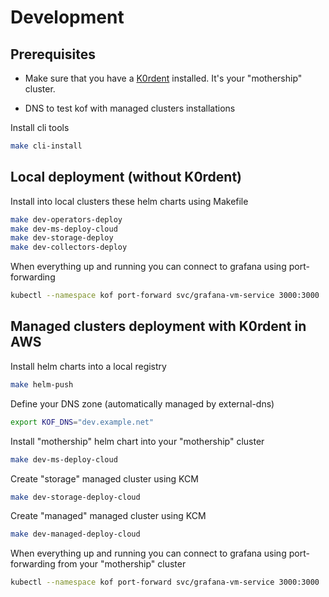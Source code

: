 # Development

## Prerequisites

* Make sure that you have a [K0rdent](https://github.com/K0rdent/kcm/blob/main/docs/dev.md) installed.
It's your "mothership" cluster.

* DNS to test kof with managed clusters installations

Install cli tools

```bash
make cli-install
```

## Local deployment (without K0rdent)

Install into local clusters these helm charts using Makefile

```bash
make dev-operators-deploy
make dev-ms-deploy-cloud
make dev-storage-deploy
make dev-collectors-deploy
```

When everything up and running you can connect to grafana using port-forwarding

```bash
kubectl --namespace kof port-forward svc/grafana-vm-service 3000:3000
```

## Managed clusters deployment with K0rdent in AWS

Install helm charts into a local registry

```bash
make helm-push
```

Define your DNS zone (automatically managed by external-dns)

```bash
export KOF_DNS="dev.example.net"
```

Install "mothership" helm chart into your "mothership" cluster


```bash
make dev-ms-deploy-cloud
```

Create "storage" managed cluster using KCM

```bash
make dev-storage-deploy-cloud
```

Create "managed" managed cluster using KCM

```bash
make dev-managed-deploy-cloud
```

When everything up and running you can connect to grafana using port-forwarding from your "mothership" cluster

```bash
kubectl --namespace kof port-forward svc/grafana-vm-service 3000:3000
```

